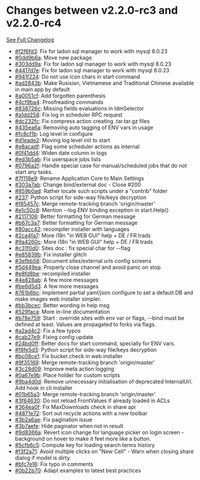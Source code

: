 # Changes between v2.2.0-rc3 and v2.2.0-rc4

[See Full Changelog](https://github.com/pydio/cells/compare/v2.2.0-rc3...v2.2.0-rc4)

- [#f2f6fd3](https://github.com/pydio/cells/commit/f2f6fd30d346329f31facd13e11a01a5d1a09cba): Fix for ladon sql manager to work with mysql 8.0.23
- [#0dd9b6a](https://github.com/pydio/cells/commit/0dd9b6a033b6dc008f09d8f96cad6a4d80320e5c): Move new package
- [#303dd9a](https://github.com/pydio/cells/commit/303dd9ab5aa38195998122ac6ed2f3a0365a833e): Fix for ladon sql manager to work with mysql 8.0.23
- [#4417d7e](https://github.com/pydio/cells/commit/4417d7e7944550d054e32753d4df0c68a65efcbd): Fix for ladon sql manager to work with mysql 8.0.23
- [#941f224](https://github.com/pydio/cells/commit/941f224372306bfdb5bd3902634c760cb40027be): Do not use icon chars in start command
- [#ad2843b](https://github.com/pydio/cells/commit/ad2843bec12f7ff06017ea9ea0e7244f9dcd628c): Make Rusisian, Vietnamese and Traditional Chinese available in main app by default
- [#a0051cf](https://github.com/pydio/cells/commit/a0051cf693e355100a1573108fb96eca598720c0): Add forgotten parenthesis
- [#4cf9ba4](https://github.com/pydio/cells/commit/4cf9ba49b2faf92f48bcef7246df938816039de8): Proofreading commands
- [#838726c](https://github.com/pydio/cells/commit/838726caf6dff547b420e43c6671b89b625fd554): Missing fields evaluations in IdmSelector
- [#a1dd258](https://github.com/pydio/cells/commit/a1dd25891488b11d70ebdbcabeb635a6751dc402): Fix log in scheduler RPC request
- [#dc232fc](https://github.com/pydio/cells/commit/dc232fcbef1070a1cc50aa72756acc9eac4bb7e3): Fix compress action creating .tar.tar.gz files
- [#435ea6a](https://github.com/pydio/cells/commit/435ea6a79034ac0f665eebbb6af534d14d82c6b4): Removing auto tagging of ENV vars in usage
- [#fc8cf1b](https://github.com/pydio/cells/commit/fc8cf1b97ca7f9916caeebe28ee5594d20029bdd): Log level in configure
- [#d1eade2](https://github.com/pydio/cells/commit/d1eade2eb10ed231b3d145fdf8698ed49c080229): Moving log level init to start
- [#e8acadf](https://github.com/pydio/cells/commit/e8acadf892da79d93c05517cbb5105fd02e27518): Flag some scheduler actions as internal
- [#0f41dd4](https://github.com/pydio/cells/commit/0f41dd4d1c1eacd018c1fc828c4f7e7f40673555): Widen date column in logs
- [#ed3b5ab](https://github.com/pydio/cells/commit/ed3b5abd646b88d8ad74295f4b0b6a928b74e855): Fix userspace jobs lists
- [#0796a2f](https://github.com/pydio/cells/commit/0796a2f2a9a937976e3160166ef7299214423cf1): Handle special case for manual/scheduled jobs that do not start any tasks.
- [#7f118e9](https://github.com/pydio/cells/commit/7f118e99671766459f0a2d49bbd2e73b74f62557): Rename Application Core to Main Settings
- [#303a7ab](https://github.com/pydio/cells/commit/303a7ab01726499e31e95bc9da765ff167e19085): Change bind/external doc - Close #200
- [#859b0ad](https://github.com/pydio/cells/commit/859b0adb513267dabdffc60d6141668a82c6c7c5): Rather locate such scripts under a "contrib" folder
- [#237](https://github.com/pydio/cells/pull/237): Python script for side-way file/keys decryption
- [#f85457c](https://github.com/pydio/cells/commit/f85457ce2941f8f57a38361a907c825473317455): Merge remote-tracking branch 'origin/master'
- [#e1c50c8](https://github.com/pydio/cells/commit/e1c50c89d8f39418fc222a6621a811f7052dad0d): Mention --log ENV binding exception in start.Help()
- [#2117106](https://github.com/pydio/cells/commit/211710679cb5e43e0c413517c5c1548511e28f8a): Better formatting for German message
- [#b67c3a7](https://github.com/pydio/cells/commit/b67c3a79c79c86e7a912fa4cd263b22cf17fb8da): Better formatting for German message
- [#80acc42](https://github.com/pydio/cells/commit/80acc4234d21c5be682d2daebda3fc2cc40aeb48): recompiler installer with languages
- [#2ca4fa7](https://github.com/pydio/cells/commit/2ca4fa77b2e796820a43661f130a32b9288b0d4f): More i18n "in WEB GUI" help + DE / FR trads
- [#9a4260c](https://github.com/pydio/cells/commit/9a4260cc48a2abe61e40afa0a57e65ff330e942f): More i18n "in WEB GUI" help + DE / FR trads
- [#c31f0d0](https://github.com/pydio/cells/commit/c31f0d078773dc52a99c0ed5de4ae4f5c4c1d32f): Sites doc : fix special char for --flag
- [#e85839b](https://github.com/pydio/cells/commit/e85839bcc80f6ac02fdb90453e8932b48293070b): Fix installer glitch
- [#3efbb58](https://github.com/pydio/cells/commit/3efbb588cfd930d17608a31748a99b971b8c8695): Document sites/external urls config screens
- [#5d449ea](https://github.com/pydio/cells/commit/5d449eaa45b03c5bf8d00aec45923070c530b483): Properly close channel and avoid panic on stop
- [#e8fd8be](https://github.com/pydio/cells/commit/e8fd8be26c1f211deccd9b457abc48a79b2b3131): recompiled installer
- [#4e828ab](https://github.com/pydio/cells/commit/4e828ab92797491a2c6bc683eefbc49b615ea330): A few more messages
- [#be6d5d3](https://github.com/pydio/cells/commit/be6d5d330795b9fcf162363ff9ec5b3a0030b7e1): A few more messages
- [#761b6bc](https://github.com/pydio/cells/commit/761b6bce480f827226a8bf52ea0c3c0cbe72bf0c): Implement partial yaml/json configure to set a default DB and make images web installer simpler.
- [#bb3bcec](https://github.com/pydio/cells/commit/bb3bceccbcb512467091b00fe85b799be48e2869): Better wording in help msg
- [#529faca](https://github.com/pydio/cells/commit/529faca21f26429832050a1745643fa31b645df6): More in-line documentation
- [#b78e759](https://github.com/pydio/cells/commit/b78e7596baeef25a2650db9c3cff4cf5e46e764a): Start : override sites with env var or flags, --bind must be defined at least. Values are propagated to forks via flags.
- [#a2ad4c2](https://github.com/pydio/cells/commit/a2ad4c2261c4a721f8fdc2701671f371abcd83bf): Fix a few typos
- [#cab27e9](https://github.com/pydio/cells/commit/cab27e9bcb458e48e64cde0529e35f0165e542cb): Fixing config update
- [#24bd0ff](https://github.com/pydio/cells/commit/24bd0ff8d97cc1e586ea7631305370245fac83f2): Better docs for start command, specially for ENV vars.
- [#f8fe5d3](https://github.com/pydio/cells/commit/f8fe5d3ce1c7f46b7d3020331c7988980699d84f): Python script for side-way file/keys decryption
- [#bc08ce1](https://github.com/pydio/cells/commit/bc08ce130c484255474678923ba4dd0e93d031a5): Fix bucket check in web installer
- [#9f35169](https://github.com/pydio/cells/commit/9f351692fc5f1b43844f4ebd3dbbb0b40d688b67): Merge remote-tracking branch 'origin/master'
- [#3c28d09](https://github.com/pydio/cells/commit/3c28d0974d9ea688e40998e85f37f3c3ad08d2cc): Improve meta action logging
- [#0a67e9b](https://github.com/pydio/cells/commit/0a67e9ba2ebbb2b6b1e4435197974a46d02bdcb9): Place holder for custom scripts
- [#9ba4d0d](https://github.com/pydio/cells/commit/9ba4d0d47e2e91ab4443ce5cd4dda60493c9fd3d): Remove unnecessary initialisation of deprecated InternalUrl. Add hook in cli installer
- [#01b65a3](https://github.com/pydio/cells/commit/01b65a38225537ec2fd68b091b140faa7de3fcd8): Merge remote-tracking branch 'origin/master'
- [#3f64630](https://github.com/pydio/cells/commit/3f64630f79be7b9a18d2e4786f8dab4bf45b143a): Do not reload FrontValues if already loaded in ACLs
- [#364ea0f](https://github.com/pydio/cells/commit/364ea0f6a226e611567eb77ccc7764832a4f9430): Fix MaxDownloads check in share api
- [#4871e72](https://github.com/pydio/cells/commit/4871e72f825b9da50ae4daee70726b990c424972): Sort out recycle actions with a new toolbar
- [#3b2a6ae](https://github.com/pydio/cells/commit/3b2a6aef0111067d2e9b36d634bf5654d2262c0e): Fix pagination issue
- [#3b7aefe](https://github.com/pydio/cells/commit/3b7aefeea8d149c39f1f1f1697577e5f1df76e02): Hide paginator when not in result
- [#9d8366a](https://github.com/pydio/cells/commit/9d8366adde484ffcce154bb84639ca75ae518e6c): Revert icon change for language picker on login screen - background on hover to make it feel more like a button.
- [#5cfb6c5](https://github.com/pydio/cells/commit/5cfb6c5d87b648c9b18e39e3b523995a05e5bf79): Compute key for loading search terms history
- [#f3f2a71](https://github.com/pydio/cells/commit/f3f2a7152ea7036e63bb9b3ed82cb58abd8e8bf0): Avoid multiple clicks on "New Cell" - Warn when closing share dialog if model is dirty.
- [#bfc7e16](https://github.com/pydio/cells/commit/bfc7e168b08a8ee74028e6aa3815c75c6a3deed7): Fix typo in comments
- [#0b22b70](https://github.com/pydio/cells/commit/0b22b7090ae849088734a3c5b18008acc9c82869): Adapt examples to latest best practices
